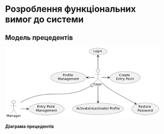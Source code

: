 # Розроблення функціональних вимог до системи

## Модель прецедентів

![UML Diagram](1.png)


**Діаграма прецедентів**

</center>
